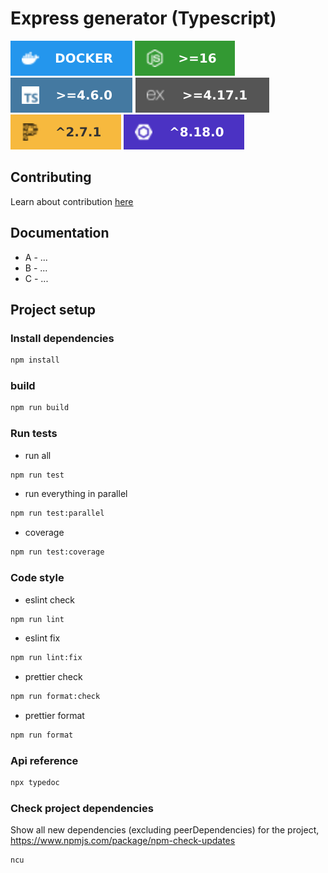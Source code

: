 # Express generator (Typescript)

![Docker](resources/logo/docker-2496ed.svg)
![Node](resources/logo/node_16.svg)
![Typescript](resources/logo/ts.svg)
![Express](resources/logo/express.svg)
![Prettier](resources/logo/prettier.svg)
![Eslint](resources/logo/eslint.svg)

## Contributing

Learn about contribution [here](https://github.com/magocod/ts_express/blob/main/CONTRIBUTING.md)

## Documentation

- A - ...
- B - ...
- C - ...

## Project setup

### Install dependencies

```bash
npm install
```

### build

```bash
npm run build
```

### Run tests

- run all
```bash
npm run test
```

- run everything in parallel
```bash
npm run test:parallel
```

- coverage
```bash
npm run test:coverage
```

### Code style

- eslint check
```bash
npm run lint
```

- eslint fix
```bash
npm run lint:fix
```

- prettier check
```bash
npm run format:check
```

- prettier format
```bash
npm run format
```

### Api reference
```bash
npx typedoc
```

### Check project dependencies

Show all new dependencies (excluding peerDependencies) for the project, https://www.npmjs.com/package/npm-check-updates

```bash
ncu
```
